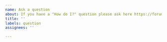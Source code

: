 ```yaml
---
name: Ask a question
about: If you have a "How do I?" question please ask here https://forum.rasa.com
title: ''
labels: question
assignees: ''

---
```


<!--
PLEASE DO NOT OPEN THIS ISSUE, IT WILL BE CLOSED:

Hi! If you have a question about how to do something with Rasa, we are happy
to help out!

Please ask these questions in the forum (https://forum.rasa.com).

We only use Github issues for bugs and feature requests. -->
